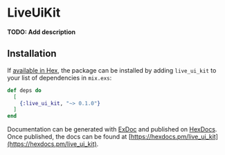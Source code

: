 # LiveUiKit

**TODO: Add description**

## Installation

If [available in Hex](https://hex.pm/docs/publish), the package can be installed
by adding `live_ui_kit` to your list of dependencies in `mix.exs`:

```elixir
def deps do
  [
    {:live_ui_kit, "~> 0.1.0"}
  ]
end
```

Documentation can be generated with [ExDoc](https://github.com/elixir-lang/ex_doc)
and published on [HexDocs](https://hexdocs.pm). Once published, the docs can
be found at [https://hexdocs.pm/live_ui_kit](https://hexdocs.pm/live_ui_kit).

